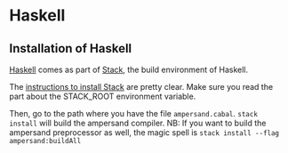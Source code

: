 # Haskell

## Installation of Haskell

[Haskell](https://www.haskell.org/) comes as part of [Stack](http://haskellstack.org), the build environment of Haskell.

The [instructions to install Stack](http://haskellstack.org) are pretty clear. Make sure you read the part about the STACK\_ROOT environment variable.

Then, go to the path where you have the file `ampersand.cabal`. `stack install` will build the ampersand compiler. NB: If you want to build the ampersand preprocessor as well, the magic spell is `stack install --flag ampersand:buildAll`

